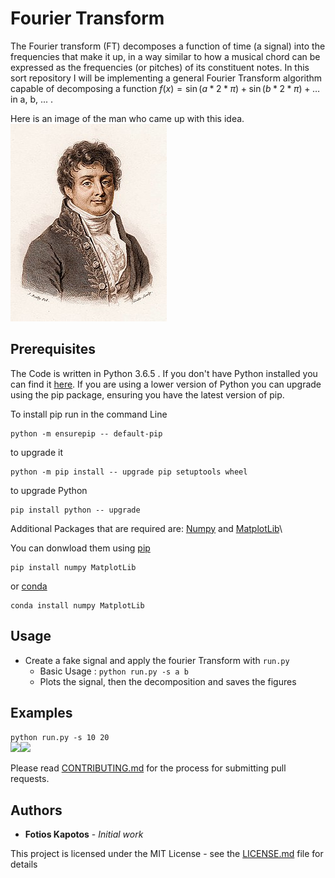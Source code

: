 # Fourier Transform
The Fourier transform (FT) decomposes a function of time (a signal) into the frequencies that make it up, in a way similar to how a musical chord can be expressed as the frequencies (or pitches) of its constituent notes. In this sort repository I will be implementing a general Fourier Transform algorithm capable of decomposing a function $f(x)=\sin(a*2*\pi) + \sin(b*2*\pi) + \ldots$ in a, b, ... .

Here is an image of the man who came up with this idea.
![Fourier](images\250px-Fourier2.jpg)


## Prerequisites
The Code is written in Python 3.6.5 . If you don't have Python installed you can find it [here](https://www.python.org/downloads/). If you are using a lower version of Python you can upgrade using the pip package, ensuring you have the latest version of pip.

To install pip run in the command Line
```
python -m ensurepip -- default-pip
```
to upgrade it
```
python -m pip install -- upgrade pip setuptools wheel
```
to upgrade Python
```
pip install python -- upgrade
```
Additional Packages that are required are: [Numpy](http://www.numpy.org/) and  [MatplotLib](https://matplotlib.org/)\

You can donwload them using [pip](https://pypi.org/project/pip/)
```
pip install numpy MatplotLib
```
or [conda](https://anaconda.org/anaconda/python)
```
conda install numpy MatplotLib
```

## Usage
* Create a fake signal and apply the fourier Transform with ```run.py```
  * Basic Usage : ```python run.py -s a b ```
  * Plots the signal, then the decomposition and saves the figures

## Examples
 ```python run.py -s 10 20``` \
 <img src="https://github.com/fotisk07/Fourier-Transform/blob/master/images/signal1.png" width="425"/><img src="ihttps://github.com/fotisk07/Fourier-Transform/blob/master/images/Decomposed_signal1.png" width="425"/> 
 


Please read [CONTRIBUTING.md](https://github.com/fotisk07/Fourier-Transform/blob/master/CONTRIBUTING) for the process for submitting pull requests.

## Authors

* **Fotios Kapotos** - *Initial work*

This project is licensed under the MIT License - see the [LICENSE.md](https://github.com/fotisk07/fourier-Transform/blob/master/LICENSE) file for details
